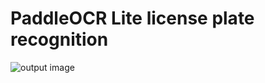 # PaddleOCR Lite license plate recognition
![output image]( https://qengineering.eu/github/PaddleOCR_License.webp )<br>
